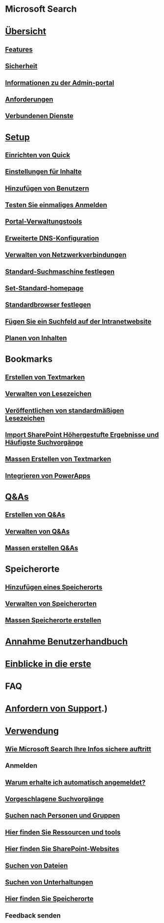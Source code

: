 # Microsoft Search
# [Übersicht](why-microsoft-search.md)
## [Features](features.md)
## [Sicherheit](security.md)
## [Informationen zu der Admin-portal](about-the-admin-portal.md)
## [Anforderungen](requirements.md)
## [Verbundenen Dienste](connected-services.md)
# [Setup](set-up-microsoft-search.md)
## [Einrichten von Quick](quick-set-up.md)
## [Einstellungen für Inhalte](content-settings.md)
## [Hinzufügen von Benutzern](add-users.md)
## [Testen Sie einmaliges Anmelden](test-single-sign-on.md)
## [Portal-Verwaltungstools](admin-portal-tools.md)
## [Erweiterte DNS-Konfiguration](advanced-dns-configuration.md)
## [Verwalten von Netzwerkverbindungen](manage-network-connections.md)
## [Standard-Suchmaschine festlegen](set-default-search-engine.md)
## [Set-Standard-homepage](set-default-homepage.md)
## [Standardbrowser festlegen](set-default-browser.md)
## [Fügen Sie ein Suchfeld auf der Intranetwebsite](add-a-search-box-to-your-intranet-site.md)
## [Planen von Inhalten](plan-your-content.md)
# Bookmarks
## [Erstellen von Textmarken](create-bookmarks.md)
## [Verwalten von Lesezeichen](manage-bookmarks.md)
## [Veröffentlichen von standardmäßigen Lesezeichen](publish-default-bookmarks.md)
## [Import SharePoint Höhergestufte Ergebnisse und Häufigste Suchvorgänge](import-sharepoint-promoted-results-and-top-queries.md)
## [Massen Erstellen von Textmarken](bulk-create-bookmarks.md)
## [Integrieren von PowerApps](integrate-powerapps.md)
# [Q&As](create-and-manage-qas.md)
## [Erstellen von Q&As](create-qas.md)
## [Verwalten von Q&As](manage-qas.md)
## [Massen erstellen Q&As](bulk-create-qas.md)
# Speicherorte
## [Hinzufügen eines Speicherorts](add-a-location.md)
## [Verwalten von Speicherorten](manage-locations.md)
## [Massen Speicherorte erstellen](bulk-create-locations.md)
# [Annahme Benutzerhandbuch](user-adoption-guide.md)
# [Einblicke in die erste](get-insights.md)
# FAQ
# [Anfordern von Support](get-support.md).)
# [Verwendung](use/about-microsoft-search.md)
## [Wie Microsoft Search Ihre Infos sichere auftritt](use/how-microsoft-search-keeps-your-info-secure.md)
## Anmelden
## [Warum erhalte ich automatisch angemeldet?](use/why-am-i-automatically-signed-in.md)
## [Vorgeschlagene Suchvorgänge](use/suggested-searches.md)
## [Suchen nach Personen und Gruppen](use/find-people-and-groups.md)
## [Hier finden Sie Ressourcen und tools](use/find-resources-tools-and-more.md)
## [Hier finden Sie SharePoint-Websites](use/find-sharepoint-sites.md)
## [Suchen von Dateien](use/find-files.md)
## [Suchen von Unterhaltungen](use/find-conversations.md)
## [Hier finden Sie Speicherorte](use/find-locations.md)
## Feedback senden